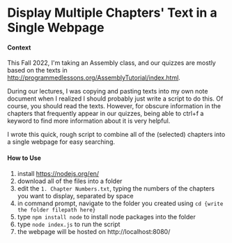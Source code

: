 # Display Multiple Chapters' Text in a Single Webpage

#### Context

This Fall 2022, I'm taking an Assembly class, and our quizzes are mostly based on the texts in http://programmedlessons.org/AssemblyTutorial/index.html.

During our lectures, I was copying and pasting texts into my own note document when I realized I should probably just write a script to do this.
Of course, you should read the texts. However, for obscure information in the chapters that frequently appear in our quizzes, being able to ctrl+f a keyword to find more information about it is very helpful.


I wrote this quick, rough script to combine all of the (selected) chapters into a single webpage for easy searching.

#### How to Use
1. install https://nodejs.org/en/
2. download all of the files into a folder
3. edit the `1. Chapter Numbers.txt`, typing the numbers of the chapters you want to display, separated by space
4. in command prompt, navigate to the folder you created using `cd {write the folder filepath here}`
5. type `npm install node` to install node packages into the folder
6. type `node index.js` to run the script
7. the webpage will be hosted on http://localhost:8080/
